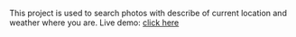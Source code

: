 This project is used to search photos with describe of current location and weather where you are.
Live demo: [click here](https://mood-wallpapers-2ba3d.web.app/)
